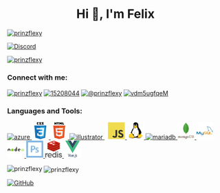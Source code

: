 <h1 align="center">Hi 👋, I'm Felix</h1>
<p align="left"> <a href="https://github.com/prinzflexy" target="_blank"><img src="https://komarev.com/ghpvc/?username=prinzflexy&label=Profile%20views&color=00ff08&style=for-the-badge" alt="prinzflexy" /></a></p>
<p align="left"> <a href="https://discord.com/invite/HNwBzukyV8" target="_blank"><img alt="Discord" src="https://img.shields.io/discord/856801825347993660?label=Chillout%20Lounge&style=for-the-badge" /> </a> </p>
<!-- <p align="left"> <a href="https://github.com/sponsors/PrinzFlexy" target="_blank"> <img alt="GitHub Sponsors" src="https://img.shields.io/github/sponsors/prinzflexy?style=for-the-badge" /> </a> </p> -->
<p align="left"> <a href="https://twitter.com/prinzflexy" target="_blank"><img src="https://img.shields.io/twitter/follow/prinzflexy?logo=twitter&style=for-the-badge" alt="prinzflexy" /></a> </p>

<!-- - 🌱 I’m currently learning:--> <!--<a href="https://www.electronjs.org" target="_blank"><img src="https://raw.githubusercontent.com/devicons/devicon/master/icons/electron/electron-original.svg" alt="electron" width="20" height="20"/></a>-->

<!-- <h3 align="left">Sponsor/Power my Projects:</h3> -->

<h3 align="left">Connect with me:</h3>
<p align="left">
<a href="https://twitter.com/lammersfelix1" target="blank"><img align="center" src="https://raw.githubusercontent.com/rahuldkjain/github-profile-readme-generator/master/src/images/icons/Social/twitter.svg" alt="prinzflexy" height="30" width="40" /></a>
<a href="https://stackoverflow.com/users/15208044" target="blank"><img align="center" src="https://raw.githubusercontent.com/rahuldkjain/github-profile-readme-generator/master/src/images/icons/Social/stack-overflow.svg" alt="15208044" height="30" width="40" /></a>
<a href="https://medium.com/@prinzflexy" target="blank"><img align="center" src="https://raw.githubusercontent.com/rahuldkjain/github-profile-readme-generator/master/src/images/icons/Social/medium.svg" alt="@prinzflexy" height="30" width="40" /></a>
<a href="https://dsc.bio/flexy" target="blank"><img align="center" src="https://raw.githubusercontent.com/rahuldkjain/github-profile-readme-generator/master/src/images/icons/Social/discord.svg" alt="vdm5ugfqeM" height="30" width="40" /></a>
</p>

<h3 align="left">Languages and Tools:</h3>
<p align="left"> <a href="https://azure.microsoft.com/en-in/" target="_blank"> <img src="https://www.vectorlogo.zone/logos/microsoft_azure/microsoft_azure-icon.svg" alt="azure" width="40" height="40"/> </a> <a href="https://www.w3schools.com/css/" target="_blank"> <img src="https://raw.githubusercontent.com/devicons/devicon/master/icons/css3/css3-original-wordmark.svg" alt="css3" width="40" height="40"/> </a> <!--<a href="https://www.electronjs.org" target="_blank"> <img src="https://raw.githubusercontent.com/devicons/devicon/master/icons/electron/electron-original.svg" alt="electron" width="40" height="40"/> </a>--> <a href="https://www.w3.org/html/" target="_blank"> <img src="https://raw.githubusercontent.com/devicons/devicon/master/icons/html5/html5-original-wordmark.svg" alt="html5" width="40" height="40"/> </a> <a href="https://www.adobe.com/in/products/illustrator.html" target="_blank"> <img src="https://www.vectorlogo.zone/logos/adobe_illustrator/adobe_illustrator-icon.svg" alt="illustrator" width="40" height="40"/> </a> &nbsp; <a href="https://developer.mozilla.org/en-US/docs/Web/JavaScript" target="_blank"> <img src="https://raw.githubusercontent.com/devicons/devicon/master/icons/javascript/javascript-original.svg" alt="javascript" width="40" height="40"/> </a> <a href="https://www.linux.org/" target="_blank"> <img src="https://raw.githubusercontent.com/devicons/devicon/master/icons/linux/linux-original.svg" alt="linux" width="40" height="40"/> </a> <a href="https://mariadb.org/" target="_blank"> <img src="https://www.vectorlogo.zone/logos/mariadb/mariadb-icon.svg" alt="mariadb" width="40" height="40"/> </a> <a href="https://www.mongodb.com/" target="_blank"> <img src="https://raw.githubusercontent.com/devicons/devicon/master/icons/mongodb/mongodb-original-wordmark.svg" alt="mongodb" width="40" height="40"/> </a> <a href="https://www.mysql.com/" target="_blank"> <img src="https://raw.githubusercontent.com/devicons/devicon/master/icons/mysql/mysql-original-wordmark.svg" alt="mysql" width="40" height="40"/> </a> <a href="https://nodejs.org" target="_blank"> <img src="https://raw.githubusercontent.com/devicons/devicon/master/icons/nodejs/nodejs-original-wordmark.svg" alt="nodejs" width="40" height="40"/> </a> <a href="https://www.photoshop.com/en" target="_blank"> <img src="https://raw.githubusercontent.com/devicons/devicon/master/icons/photoshop/photoshop-line.svg" alt="photoshop" width="40" height="40"/> </a> <a href="https://redis.io" target="_blank"> <img src="https://raw.githubusercontent.com/devicons/devicon/master/icons/redis/redis-original-wordmark.svg" alt="redis" width="40" height="40"/> </a> <a href="https://vuejs.org/" target="_blank"> <img src="https://raw.githubusercontent.com/devicons/devicon/master/icons/vuejs/vuejs-original-wordmark.svg" alt="vuejs" width="40" height="40"/> </a> </p>

<p><img align="left" src="https://github-readme-stats.vercel.app/api/top-langs?username=prinzflexy&show_icons=true&theme=dark&title_color=c075db&text_color=ffffff&bg_color=363636&locale=de&layout=compact" alt="prinzflexy" /></p>

<p>&nbsp;<img align="center" src="https://github-readme-stats.vercel.app/api?username=prinzflexy&show_icons=true&theme=dark&title_color=ae7cd0&text_color=ffffff&bg_color=3d3d3d&locale=de" alt="prinzflexy" /></p>

<a href="https://github.com/PrinzFlexy/PrinzFlexy/blob/5785fb8ffabc2be376eb444cf1e3cceef3627700/LICENSE" target="_blank"><img alt="GitHub" src="https://img.shields.io/github/license/prinzflexy/prinzflexy?label=Project%20License"> </a>
